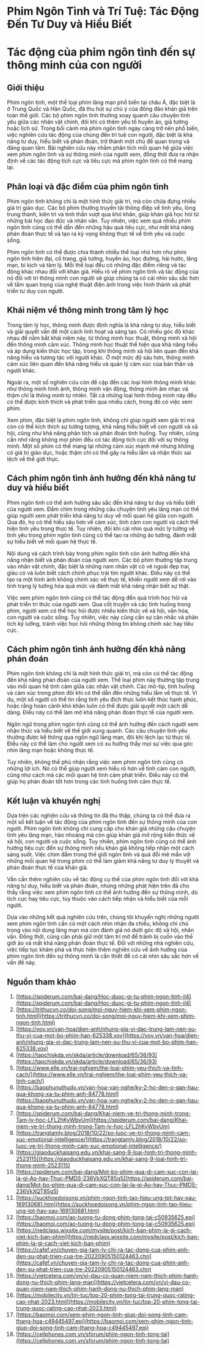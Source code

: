 # Phim Ngôn Tình và Trí Tuệ: Tác Động Đến Tư Duy và Hiểu Biết

# Tác động của phim ngôn tình đến sự thông minh của con người

## Giới thiệu

Phim ngôn tình, một thể loại phim lãng mạn phổ biến tại châu Á, đặc biệt là ở Trung Quốc và Hàn Quốc, đã thu hút sự chú ý của đông đảo khán giả trên toàn thế giới. Các bộ phim ngôn tình thường xoay quanh câu chuyện tình yêu giữa các nhân vật chính, đôi khi có thêm yếu tố huyền ảo, giả tưởng hoặc lịch sử. Trong bối cảnh mà phim ngôn tình ngày càng trở nên phổ biến, việc nghiên cứu tác động của chúng đến trí tuệ con người, đặc biệt là khả năng tư duy, hiểu biết và phán đoán, trở thành một chủ đề quan trọng và đáng quan tâm. Bài nghiên cứu này nhằm phân tích mối quan hệ giữa việc xem phim ngôn tình và sự thông minh của người xem, đồng thời đưa ra nhận định về các tác động tích cực và tiêu cực mà phim ngôn tình có thể mang lại.

## Phân loại và đặc điểm của phim ngôn tình

Phim ngôn tình không chỉ là một hình thức giải trí, mà còn chứa đựng nhiều giá trị giáo dục. Các bộ phim thường truyền tải thông điệp về tình yêu, lòng trung thành, kiên trì và tinh thần vượt qua khó khăn, giúp khán giả học hỏi từ những bài học đạo đức và nhân văn. Tuy nhiên, việc xem quá nhiều phim ngôn tình cũng có thể dẫn đến những hậu quả tiêu cực, như mất khả năng phán đoán thực tế và tạo ra kỳ vọng không thực tế về tình yêu và cuộc sống.

Phim ngôn tình có thể được chia thành nhiều thể loại nhỏ hơn như phim ngôn tình hiện đại, cổ trang, giả tưởng, huyền ảo, học đường, hài hước, lãng mạn, bi kịch và tâm lý. Mỗi thể loại đều có những đặc điểm riêng và tác động khác nhau đối với khán giả. Hiểu rõ về phim ngôn tình và tác động của nó đối với trí thông minh con người sẽ giúp chúng ta có cái nhìn sâu sắc hơn về tầm quan trọng của nghệ thuật điện ảnh trong việc hình thành và phát triển tư duy con người.

## Khái niệm về thông minh trong tâm lý học

Trong tâm lý học, thông minh được định nghĩa là khả năng tư duy, hiểu biết và giải quyết vấn đề một cách linh hoạt và sáng tạo. Có nhiều góc độ khác nhau để nắm bắt khái niệm này, từ thông minh học thuật, thông minh xã hội đến thông minh cảm xúc. Thông minh học thuật thể hiện qua khả năng hiểu và áp dụng kiến thức học tập, trong khi thông minh xã hội liên quan đến khả năng hiểu và tương tác với người khác. Ở một mức độ sâu hơn, thông minh cảm xúc liên quan đến khả năng hiểu và quản lý cảm xúc của bản thân và người khác.

Ngoài ra, một số nghiên cứu còn đề cập đến các loại hình thông minh khác như thông minh hình ảnh, thông minh vận động, thông minh âm nhạc và thậm chí là thông minh tự nhiên. Tất cả những loại hình thông minh này đều có thể được kích thích và phát triển qua nhiều cách, trong đó có việc xem phim.

Xem phim, đặc biệt là phim ngôn tình, không chỉ giúp người xem giải trí mà còn có thể kích thích sự tưởng tượng, khả năng hiểu biết về con người và xã hội, cũng như khả năng phân tích và phán đoán tình huống. Tuy nhiên, cũng cần nhớ rằng không mọi phim đều có tác động tích cực đối với sự thông minh. Một số phim có thể mang lại những cảm xúc mạnh mẽ nhưng không có giá trị giáo dục, hoặc thậm chí có thể gây ra hiểu lầm và nhận thức sai lệch về thế giới thực.

## Cách phim ngôn tình ảnh hưởng đến khả năng tư duy và hiểu biết

Phim ngôn tình có thể ảnh hưởng sâu sắc đến khả năng tư duy và hiểu biết của người xem. Đắm chìm trong những câu chuyện tình yêu lãng mạn có thể giúp người xem phát triển khả năng tư duy về mối quan hệ giữa con người. Qua đó, họ có thể hiểu sâu hơn về cảm xúc, tình cảm con người và cách thể hiện tình yêu trong thực tế. Tuy nhiên, đôi khi cái nhìn quá mức lý tưởng về tình yêu trong phim ngôn tình cũng có thể tạo ra những ảo tưởng, đánh mất sự hiểu biết về mối quan hệ thực tế.

Nội dung và cách trình bày trong phim ngôn tình còn ảnh hưởng đến khả năng nhận biết và phán đoán của người xem. Các bộ phim thường tập trung vào nhân vật chính, đặc biệt là những nam nhân vật có vẻ ngoài đẹp trai, giàu có và luôn biết cách chinh phục trái tim người khác. Điều này có thể tạo ra một hình ảnh không chính xác về thực tế, khiến người xem dễ rơi vào tình trạng lý tưởng hóa quá mức và đánh mất khả năng nhận biết sự thật.

Việc xem phim ngôn tình cũng có thể tác động đến quá trình học hỏi và phát triển tri thức của người xem. Qua cốt truyện và các tình huống trong phim, người xem có thể học hỏi được nhiều kiến thức về xã hội, văn hóa, con người và cuộc sống. Tuy nhiên, việc này cũng cần sự cân nhắc và phân tích kỹ lưỡng, tránh việc học hỏi những thông tin không chính xác hay tiêu cực.

## Cách phim ngôn tình ảnh hưởng đến khả năng phán đoán

Phim ngôn tình không chỉ là một hình thức giải trí, mà còn có thể tác động đến khả năng phán đoán của người xem. Thể loại phim này thường tập trung vào mối quan hệ tình cảm giữa các nhân vật chính. Các mô-tip, tình huống và cảm xúc trong phim đôi khi có thể dẫn đến những hiểu lầm về thực tế. Ví dụ, một số người có thể tin rằng tình yêu đích thực luôn kết thúc hạnh phúc, hoặc rằng hoàn cảnh khó khăn luôn có thể được giải quyết một cách dễ dàng. Điều này có thể làm mờ khả năng phán đoán thực tế của người xem.

Ngôn ngữ trong phim ngôn tình cũng có thể ảnh hưởng đến cách người xem nhận thức và hiểu biết về thế giới xung quanh. Các câu chuyện tình yêu thường được kể thông qua ngôn ngữ lãng mạn, đôi khi lệch lạc từ thực tế. Điều này có thể làm cho người xem có xu hướng thấy mọi sự việc qua góc nhìn lãng mạn hoặc không thực tế.

Tuy nhiên, không thể phủ nhận rằng việc xem phim ngôn tình cũng có những lợi ích. Nó có thể giúp người xem hiểu rõ hơn về tình cảm con người, cũng như cách mà các mối quan hệ tình cảm phát triển. Điều này có thể giúp họ phán đoán tốt hơn trong các tình huống tình cảm thực tế.

## Kết luận và khuyến nghị

Dựa trên các nghiên cứu và thông tin đã thu thập, chúng ta có thể đưa ra một số kết luận về tác động của phim ngôn tình đến sự thông minh của con người. Phim ngôn tình không chỉ cung cấp cho khán giả những câu chuyện tình yêu lãng mạn, hào nhoáng mà còn giúp khán giả mở rộng kiến thức về xã hội, con người và cuộc sống. Tuy nhiên, phim ngôn tình cũng có thể ảnh hưởng tiêu cực đến sự thông minh nếu khán giả không tiếp nhận một cách sáng suốt. Việc chìm đắm trong thế giới ngôn tình và quá đỗi mê mẩn với những mối quan hệ trong phim có thể làm giảm khả năng tư duy lý thuyết và phán đoán thực tế của khán giả.

Vẫn cần thêm nghiên cứu về tác động cụ thể của phim ngôn tình đối với khả năng tư duy, hiểu biết và phán đoán, nhưng những phát hiện trên đã cho thấy rằng việc xem phim ngôn tình có thể ảnh hưởng đến sự thông minh, dù tích cực hay tiêu cực, tùy thuộc vào cách tiếp nhận và hiểu biết của mỗi người.

Dựa vào những kết quả nghiên cứu trên, chúng tôi khuyến nghị những người xem phim ngôn tình cần có một cách nhìn nhận đa chiều, không chỉ chú trọng vào nội dung lãng mạn mà còn đánh giá nó dưới góc độ xã hội, nhân văn. Đồng thời, cũng cần phải giữ một tâm trí mở để tránh bị cuốn vào thế giới ảo và mất khả năng phán đoán thực tế. Đối với những nhà nghiên cứu, việc tiếp tục khám phá và thực hiện thêm nghiên cứu về ảnh hưởng của phim ngôn tình đến sự thông minh là cần thiết để có cái nhìn sâu sắc hơn về vấn đề này.

## Nguồn tham khảo

1. [https://spiderum.com/bai-dang/Hoc-duoc-gi-tu-phim-ngon-tinh-il4](https://spiderum.com/bai-dang/Hoc-duoc-gi-tu-phim-ngon-tinh-il4)
2. [https://trithucvn.co/doi-song/moi-nguy-hiem-khi-xem-phim-ngon-tinh.html](https://trithucvn.co/doi-song/moi-nguy-hiem-khi-xem-phim-ngon-tinh.html)
3. [https://vov.vn/van-hoa/dien-anh/nhung-gia-vi-dac-trung-lam-nen-su-thu-vi-cua-mot-bo-phim-han-625338.vov](https://vov.vn/van-hoa/dien-anh/nhung-gia-vi-dac-trung-lam-nen-su-thu-vi-cua-mot-bo-phim-han-625338.vov)
4. [https://tapchiskda.vn/skda/article/download/65/36/93](https://tapchiskda.vn/skda/article/download/65/36/93)
5. [https://www.elle.vn/trai-nghiem/the-loai-phim-yeu-thich-va-tinh-cach/](https://www.elle.vn/trai-nghiem/the-loai-phim-yeu-thich-va-tinh-cach/)
6. [https://baophunuthudo.vn/van-hoa-van-nghe/ky-2-ho-den-o-gan-hau-qua-khong-xa-tu-phim-anh-84778.html](https://baophunuthudo.vn/van-hoa-van-nghe/ky-2-ho-den-o-gan-hau-qua-khong-xa-tu-phim-anh-84778.html)
7. [https://spiderum.com/bai-dang/Khai-niem-ve-tri-thong-minh-trong-Tam-ly-hoc-LFL2hKyWbvUm](https://spiderum.com/bai-dang/Khai-niem-ve-tri-thong-minh-trong-Tam-ly-hoc-LFL2hKyWbvUm)
8. [https://trangtamly.blog/2018/10/22/so-luoc-ve-tri-thong-minh-cam-xuc-emotional-intelligence/](https://trangtamly.blog/2018/10/22/so-luoc-ve-tri-thong-minh-cam-xuc-emotional-intelligence/)
9. [https://giaoduckhaisang.edu.vn/khai-sang-9-loai-hinh-tri-thong-minh-2523115](https://giaoduckhaisang.edu.vn/khai-sang-9-loai-hinh-tri-thong-minh-2523115)
10. [https://spiderum.com/bai-dang/Mot-bo-phim-qua-di-cam-xuc-con-lai-la-gi-Ao-hay-Thuc-PMDS-236VkXQT85g5](https://spiderum.com/bai-dang/Mot-bo-phim-qua-di-cam-xuc-con-lai-la-gi-Ao-hay-Thuc-PMDS-236VkXQT85g5)
11. [https://suckhoedoisong.vn/phim-ngon-tinh-tao-hieu-ung-tot-hay-xau-169130681.htm](https://suckhoedoisong.vn/phim-ngon-tinh-tao-hieu-ung-tot-hay-xau-169130681.htm)
12. [https://baomoi.com/ao-tuong-tu-dong-phim-tong-tai-c50935625.epi](https://baomoi.com/ao-tuong-tu-dong-phim-tong-tai-c50935625.epi)
13. [https://nedclass.wixsite.com/mysite/post/kich-ban-phim-la-gi-cach-viet-kich-ban-phim](https://nedclass.wixsite.com/mysite/post/kich-ban-phim-la-gi-cach-viet-kich-ban-phim)
14. [https://cafef.vn/chuyen-gia-tam-ly-chi-ra-tac-dong-cua-phim-anh-den-su-phat-trien-cua-tre-20220905150124463.chn](https://cafef.vn/chuyen-gia-tam-ly-chi-ra-tac-dong-cua-phim-anh-den-su-phat-trien-cua-tre-20220905150124463.chn)
15. [https://vietcetera.com/vn/vi-dau-co-quan-niem-nam-thich-phim-hanh-dong-nu-thich-phim-lang-man](https://vietcetera.com/vn/vi-dau-co-quan-niem-nam-thich-phim-hanh-dong-nu-thich-phim-lang-man)
16. [https://mobilecity.vn/tin-tuc/top-20-phim-tong-tai-trung-quoc-rating-cao-nhat-2023.html](https://mobilecity.vn/tin-tuc/top-20-phim-tong-tai-trung-quoc-rating-cao-nhat-2023.html)
17. [https://baomoi.com/xem-phim-ngon-tinh-giup-doi-song-tinh-cam-thang-hoa-c49445497.epi](https://baomoi.com/xem-phim-ngon-tinh-giup-doi-song-tinh-cam-thang-hoa-c49445497.epi)
18. [https://cellphones.com.vn/sforum/phim-ngon-tinh-tong-tai](https://cellphones.com.vn/sforum/phim-ngon-tinh-tong-tai)
